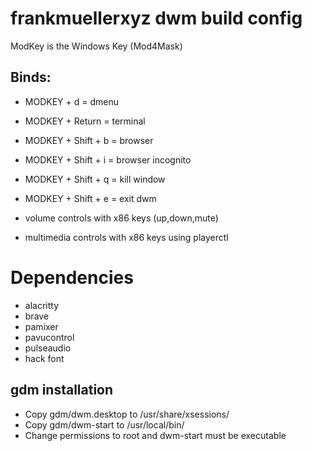 # frankmuellerxyz dwm build config

ModKey is the Windows Key (Mod4Mask)

## Binds:
+ MODKEY + d 			= dmenu
+ MODKEY + Return 	    = terminal
+ MODKEY + Shift + b 	= browser
+ MODKEY + Shift + i	= browser incognito

+ MODKEY + Shift + q 	= kill window
+ MODKEY + Shift + e 	= exit dwm

+ volume controls with x86 keys (up,down,mute)
+ multimedia controls with x86 keys using playerctl

# Dependencies
+ alacritty
+ brave
+ pamixer
+ pavucontrol
+ pulseaudio
+ hack font

## gdm installation

+ Copy gdm/dwm.desktop to /usr/share/xsessions/
+ Copy gdm/dwm-start to   /usr/local/bin/
+ Change permissions to root and dwm-start must be executable